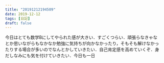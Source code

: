 ```yaml
---
title: "20191212194509"
date: 2019-12-12
tags: [日記]
draft: false
---
```


今日はとても数学Bにしてやられた感が大きい．すごくつらい．頑張らなきゃなとか思いながらもなかなか勉強に気持ちが向かなかったり，そもそも解けなかったりする場合が多いのでなんとかしていきたい．自己肯定感を高めていくぞ．身だしなみにも気を付けていきたい．今日も一日
